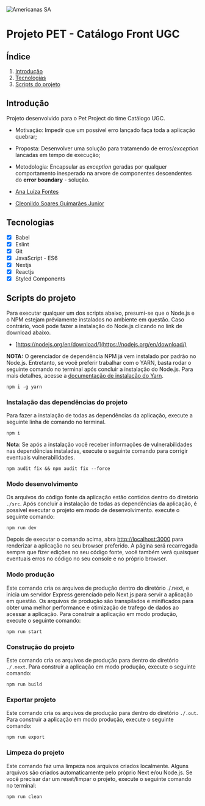 ![Americanas SA](https://empbraatsstorage.blob.core.windows.net/atslogos/2b8b6812-a97b-4353-9247-31a0a70ea680_4.png)

# Projeto PET - Catálogo Front UGC

## Índice

1. [Introdução](#Introdução)
2. [Tecnologias](#Tecnologias)
1. [Scripts do projeto](#Scripts-do-projeto)

## Introdução

 Projeto desenvolvido para o Pet Project do time Catálogo UGC.

- Motivação: Impedir que um possível erro lançado faça toda a aplicação quebrar;
- Proposta: Desenvolver uma solução para tratamendo de erros/_exception_ lancadas em tempo de execução;
- Metodologia: Encapsular as _exception_ geradas por qualquer comportamento inesperado na arvore de componentes descendentes do **error boundary** - solução.

- [Ana Luíza Fontes](http://gitlab.internal.b2w.io/ana.fontes1)
- [Cleonildo Soares Guimarães Junior](http://gitlab.internal.b2w.io/cleonildo.junior1)

## Tecnologias

- [x] Babel
- [x] Eslint
- [x] Git
- [x] JavaScript - ES6
- [x] Nextjs
- [x] Reactjs
- [x] Styled Components

## Scripts do projeto

Para executar qualquer um dos scripts abaixo, presumi-se que o Node.js e o NPM estejam préviamente instalados no ambiente em questão. Caso contrário, você pode fazer a instalação do Node.js clicando no link de download abaixo.

- [https://nodejs.org/en/download/](https://nodejs.org/en/download/)

**NOTA:** O gerenciador de dependência NPM já vem instalado por padrão no Node.js. Entretanto, se você preferir trabalhar com o YARN, basta rodar o seguinte comando no terminal após concluir a instalação do Node.js. Para mais detalhes, acesse a [documentação de instalação do Yarn](https://classic.yarnpkg.com/en/docs/install).

    npm i -g yarn

### Instalação das dependências do projeto

Para fazer a instalação de todas as dependências da aplicação, execute a seguinte linha de comando no terminal.

    npm i

**Nota**: Se após a instalação você receber informações de vulnerabilidades nas dependências instaladas, execute o seguinte comando para corrigir eventuais vulnerabilidades.

    npm audit fix && npm audit fix --force

### Modo desenvolvimento

Os arquivos do código fonte da aplicação estão contidos dentro do diretório `./src`.
Após concluir a instalação de todas as dependências da aplicação, é possível executar o projeto em modo de desenvolvimento. execute o seguinte comando:

    npm run dev

Depois de executar o comando acima, abra [http://localhost:3000](http://localhost:3000) para renderizar a aplicação no seu browser preferido. A página será recarregada sempre que fizer edições no seu código fonte, você também verá quaisquer eventuais erros no código no seu console e no próprio browser.

### Modo produção

Este comando cria os arquivos de produção dentro do diretório ./.next, e inicia um servidor Express gerenciado pelo Next.js para servir a aplicação em questão. Os arquivos de produção são transpilados e minificados para obter uma melhor performance e otimização de trafego de dados ao acessar a aplicação. Para construir a aplicação em modo produção, execute o seguinte comando:

    npm run start

### Construção do projeto

Este comando cria os arquivos de produção para dentro do diretório `./.next`.
Para construir a aplicação em modo produção, execute o seguinte comando:

    npm run build

### Exportar projeto

Este comando cria os arquivos de produção para dentro do diretório `./.out`.
Para construir a aplicação em modo produção, execute o seguinte comando:

    npm run export

### Limpeza do projeto

Este comando faz uma limpeza nos arquivos criados localmente. Alguns arquivos são criados automaticamente pelo próprio Next e/ou Node.js. Se você precisar dar um reset/limpar o projeto, execute o seguinte comando no terminal:

    npm run clean
